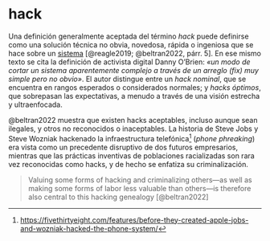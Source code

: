 # hack

Una definición generalmente aceptada del término *hack* puede definirse como una solución técnica no obvia, novedosa, rápida o ingeniosa que se hace sobre un [sistema](sistema.md) [@reagle2019; @beltran2022, párr. 5]. En ese mismo texto se cita la definición de activista digital Danny O’Brien: *«un modo de cortar un sistema aparentemente complejo a través de un arreglo (fix) muy simple pero no obvio»*. El autor distingue entre un *hack nominal*, que se encuentra en rangos esperados o considerados normales; y *hacks óptimos*, que sobrepasan las expectativas, a menudo a través de una visión estrecha y ultraenfocada.

@beltran2022 muestra que existen hacks aceptables, incluso aunque sean ilegales, y otros no reconocidos o inaceptables. La historia de Steve Jobs y Steve Wozniak hackenado la infraestructura telefónica[^hack1] (*phone phreaking*) era vista como un precedente disruptivo de dos futuros empresarios, mientras que las prácticas inventivas de poblaciones racializadas son rara vez reconocidas como hacks, y de hecho se enfatiza su criminalización.

 >
 > Valuing some forms of hacking and criminalizing others—as well as making some forms of labor less valuable than others—is therefore also central to this hacking genealogy [@beltran2022]

[^hack1]: https://fivethirtyeight.com/features/before-they-created-apple-jobs-and-wozniak-hacked-the-phone-system/
